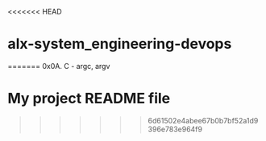 <<<<<<< HEAD
# alx-system_engineering-devops
=======
0x0A. C - argc, argv
# My project README file
>>>>>>> 6d61502e4abee67b0b7bf52a1d9396e783e964f9
